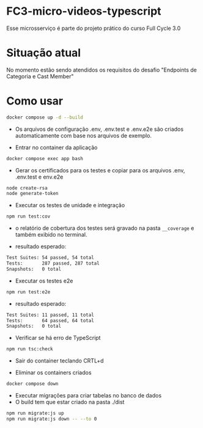 # FC3-micro-videos-typescript

Esse microsserviço é parte do projeto prático do curso Full Cycle 3.0

# Situação atual

No momento estão sendo atendidos os requisitos do desafio "Endpoints de Categoria e Cast Member"

# Como usar

```bash
docker compose up -d --build
```

- Os arquivos de configuração .env, .env.test e .env.e2e são criados automaticamente com base nos arquivos de exemplo.

- Entrar no container da aplicação

```bash
docker compose exec app bash
```

- Gerar os certificados para os testes e copiar para os arquivos .env, .env.test e env.e2e

```bash
node create-rsa
node generate-token
```

- Executar os testes de unidade e integração

```bash
npm run test:cov
```

- o relatório de cobertura dos testes será gravado na pasta `__coverage` e também exibido no terminal.

- resultado esperado:

```bash
Test Suites: 54 passed, 54 total
Tests:       287 passed, 287 total
Snapshots:   0 total
```

- Executar os testes e2e

```bash
npm run test:e2e
```

- resultado esperado:

```bash
Test Suites: 11 passed, 11 total
Tests:       64 passed, 64 total
Snapshots:   0 total
```

- Verificar se há erro de TypeScript

```bash
npm run tsc:check
```

- Sair do container teclando CRTL+d

- Eliminar os containers criados

```bash
docker compose down
```

- Executar migrações para criar tabelas no banco de dados
- O build tem que estar criado na pasta ./dist

```bash
npm run migrate:js up
npm run migrate:js down -- --to 0
```
